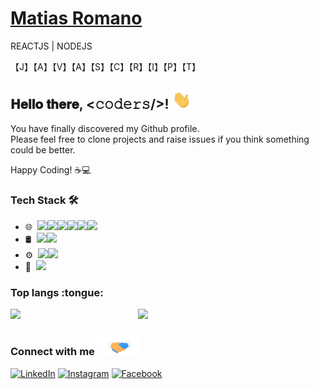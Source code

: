 # <a href="https://www.linkedin.com/in/romam132/">Matias Romano</a>
 REACTJS  |  NODEJS 
 
【J】【A】【V】【A】【S】【C】【R】【I】【P】【T】

<h2>  𝐇𝐞𝐥𝐥𝐨 𝐭𝐡𝐞𝐫𝐞, <𝚌𝚘𝚍𝚎𝚛𝚜/>! <img src="https://github.com/ABSphreak/ABSphreak/blob/master/gifs/Hi.gif" width="30px"></h2>

You have finally discovered my Github profile. <br>
Please feel free to clone projects and raise issues if you think something could be better.

Happy Coding! :coffee::computer:

<h3>Tech Stack 🛠 &nbsp;</h3>

- 🌐 &nbsp;<img src = "https://img.shields.io/badge/-HTML5-E34F26?style=flat&logo=html5&logoColor=white"><img src = "https://img.shields.io/badge/-CSS3-1572B6?style=flat&logo=css3&logoColor=white"><img src="https://img.shields.io/badge/-Bootstrap-563D7C?style=flat&logo=bootstrap&logoColor=white"><img src="https://img.shields.io/badge/-JavaScript-eed718?style=flat&logo=javascript&logoColor=ffffff"><img src="https://img.shields.io/badge/-Sass-cc6699?style=flat&logo=sass&logoColor=ffffff"><img src="https://img.shields.io/badge/-React-000000?style=flat&logo=react&logoColor=00c8ff">
- 🛢 &nbsp;<img src="https://img.shields.io/badge/-MySQL-F29111?style=flat&logo=mysql&logoColor=FFFFFF"><img src="https://img.shields.io/badge/-MongoDB-4DB33D?style=flat&logo=mongodb&logoColor=FFFFFF">
- ⚙️ &nbsp;<img src="http://img.shields.io/badge/-Git-F1502F?style=flat&logo=git&logoColor=FFFFFF"><img src="http://img.shields.io/badge/-Github-000000?style=flat&logo=github&logoColor=FFFFFF">
- 🔧 &nbsp;<img src="http://img.shields.io/badge/-VS%20Code-007ACC?style=flat&logo=visual%20studio%20code&logoColor=white">

<h3 align="start">Top langs :tongue:</h3>
<div>
 <a href="https://github.com/Neel2904">
  <img src="https://github-readme-stats.vercel.app/api/top-langs/?username=ROMANOMATMAX&theme=radical&hide=glsl,python" />
</a>
<a>
 <img align='right'   width="300" src="https://github-readme-stats.vercel.app/api?username=ROMANOMATMAX&show_icons=true&title_color=fff&icon_color=79ff97&text_color=9f9f9f&bg_color=151515">
 </a>
</div>

### Connect with me <img src="https://github.com/SatYu26/SatYu26/blob/master/Assets/Handshake.gif" height="32px">

<a href="https://www.linkedin.com/in/romam132/" target="_blank"><img src="https://img.shields.io/badge/LinkedIn-%230077B5.svg?&style=flat-square&logo=linkedin&logoColor=white" alt="LinkedIn"></a>
<a href="https://www.instagram.com/romanomatias99?r=nametag" target="_blank"><img src="https://img.shields.io/badge/Instagram-%23E4405F.svg?&style=flat-square&logo=instagram&logoColor=white" alt="Instagram"></a>
<a href="mailto:romanomatias99@gmail.com" target="_blank"><img src="https://img.shields.io/badge/-Gmail-c14438?style=flat-square&logo=Gmail&logoColor=white&link=mailto:shuklaraghav321.com" alt="Facebook"></a>

</div>
